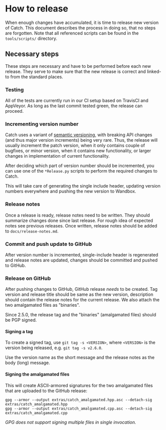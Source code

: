 <a id="top"></a>
# How to release

When enough changes have accumulated, it is time to release new version of Catch. This document describes the process in doing so, that no steps are forgotten. Note that all referenced scripts can be found in the `tools/scripts/` directory.

## Necessary steps

These steps are necessary and have to be performed before each new release. They serve to make sure that the new release is correct and linked-to from the standard places.


### Testing

All of the tests are currently run in our CI setup based on TravisCI and
AppVeyor. As long as the last commit tested green, the release can
proceed.


### Incrementing version number

Catch uses a variant of [semantic versioning](http://semver.org/), with breaking API changes (and thus major version increments) being very rare. Thus, the release will usually increment the patch version, when it only contains couple of bugfixes, or minor version, when it contains new functionality, or larger changes in implementation of current functionality.

After deciding which part of version number should be incremented, you can use one of the `*Release.py` scripts to perform the required changes to Catch.

This will take care of generating the single include header, updating
version numbers everywhere and pushing the new version to Wandbox.


### Release notes

Once a release is ready, release notes need to be written. They should summarize changes done since last release. For rough idea of expected notes see previous releases. Once written, release notes should be added to `docs/release-notes.md`.


### Commit and push update to GitHub

After version number is incremented, single-include header is regenerated and release notes are updated, changes should be committed and pushed to GitHub.


### Release on GitHub

After pushing changes to GitHub, GitHub release *needs* to be created.
Tag version and release title should be same as the new version,
description should contain the release notes for the current release.
We also attach the two amalgamated files as "binaries".

Since 2.5.0, the release tag and the "binaries" (amalgamated files) should
be PGP signed.

#### Signing a tag

To create a signed tag, use `git tag -s <VERSION>`, where `<VERSION>`
is the version being released, e.g. `git tag -s v2.6.0`.

Use the version name as the short message and the release notes as
the body (long) message.

#### Signing the amalgamated files

This will create ASCII-armored signatures for the two amalgamated files
that are uploaded to the GitHub release:

```
gpg --armor --output extras/catch_amalgamated.hpp.asc --detach-sig extras/catch_amalgamated.hpp
gpg --armor --output extras/catch_amalgamated.cpp.asc --detach-sig extras/catch_amalgamated.cpp
```

_GPG does not support signing multiple files in single invocation._
